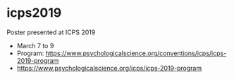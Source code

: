 # icps2019
Poster presented at ICPS 2019
- March 7 to 9
- Program: https://www.psychologicalscience.org/conventions/icps/icps-2019-program
- https://www.psychologicalscience.org/icps/icps-2019-program

